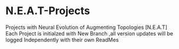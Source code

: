 # N.E.A.T-Projects
Projects with Neural Evolution of Augmenting Topologies [N.E.A.T]
<br>Each Project is initialzed with New Branch ,all version updates will be logged Independently with their own ReadMes         
